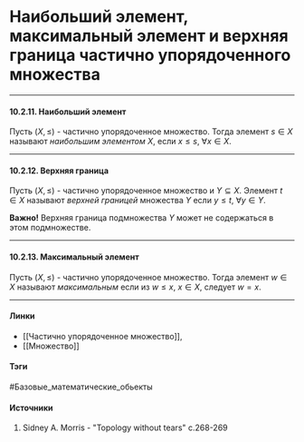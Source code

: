 # Наибольший элемент, максимальный элемент и верхняя граница частично упорядоченного множества
***
#### 10.2.11. Наибольший элемент
Пусть $(X,\le)$ - частично упорядоченное множество. Тогда элемент $s\in X$ называют *наибольшим элементом* $X$, если $x\le s$, $\forall x\in X$.
***
#### 10.2.12. Верхняя граница
Пусть $(X,\le)$ - частично упорядоченное множество и $Y\subseteq X$. Элемент $t\in X$ называют *верхней границей* множества $Y$ если $y\le t$, $\forall y\in Y$.

**Важно!**
Верхняя граница подмножества $Y$ может не содержаться в этом подмножестве.
***
#### 10.2.13. Максимальный элемент
Пусть $(X,\le)$ - частично упорядоченное множество. Тогда элемент $w\in X$ называют *максимальным* если из $w\le x$, $x\in X$, следует $w=x$.
***
#### Линки
- [[Частично упорядоченное множество]],
- [[Множество]]
#### Тэги
 #Базовые_математические_обьекты 
#### Источники
1. Sidney A. Morris - "Topology without tears" c.268-269